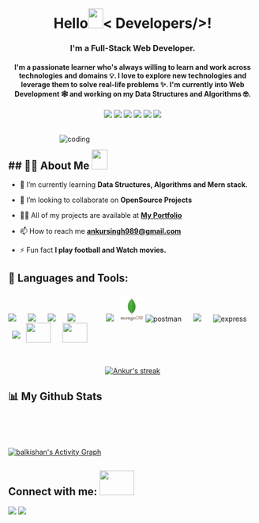 

<h1 align="center">Hello<img src="https://raw.githubusercontent.com/MartinHeinz/MartinHeinz/master/wave.gif" width="30px" height= 40px>< Developers/>!</h1>
<h3 align="center">I'm a Full-Stack Web Developer.</h3>
<h4 align="center">I'm a passionate learner who's always willing to learn and work across technologies and domains 💡. I love to explore new technologies and leverage them to solve real-life problems ✨. I'm currently into Web Development 🕸️ and working on my Data Structures and Algorithms 🤓.</h4>
<p align= "center">
<img src="https://img.shields.io/badge/M-MongoDB-brightgreen"/>
<img src="https://img.shields.io/badge/E-Express-black"/>
<img src="https://img.shields.io/badge/R-React-skyblue"/>
    <img src="https://img.shields.io/badge/R-Redux-blue"/>
<img src="https://img.shields.io/badge/N-Node-green"/>
<img src="https://img.shields.io/badge/JS-Javascript-yellow"/>
</p>
<br/>
<img align="right" alt="coding" width="400" src="https://user-images.githubusercontent.com/56001279/169039511-a3887a25-f6aa-449c-a269-82372aaa8618.gif"/>
<h2>## 🙋‍♂️ About Me  <img src = "https://media2.giphy.com/media/QssGEmpkyEOhBCb7e1/giphy.gif?cid=ecf05e47a0n3gi1bfqntqmob8g9aid1oyj2wr3ds3mg700bl&rid=giphy.gif" width = 32px height = 40px> </h2>    


- 🌱 I’m currently learning **Data Structures, Algorithms and Mern stack.**

- 👯 I’m looking to collaborate on **OpenSource Projects**

- 👨‍💻 All of my projects are available at **[My Portfolio](https://my-portfolio-ankursinghyadav09.vercel.app/)**

- 📫 How to reach me **ankursingh989@gmail.com**

- ⚡ Fun fact **I play football and Watch movies.**

## 🚀 Languages and Tools:

<p align="left"> 
    <img src="https://img.icons8.com/color/48/000000/react-native.png" style="margin-right:20px"/>
    <img src="https://img.icons8.com/color/48/000000/javascript.png" style="margin-right:20px"/> 
    <img src="https://img.icons8.com/color/48/000000/html-5.png" style="margin-right:20px"/>
    <img src="https://img.icons8.com/color/48/000000/css.png" style="margin-right:50px"/> 
     <img style="padding-right:8px; padding-left:8px" src="https://img.icons8.com/color/48/000000/nodejs.png" style="margin-right:20px, margin-left:20px"/>
    <img style="margin-top:10px" src="https://raw.githubusercontent.com/devicons/devicon/master/icons/mongodb/mongodb-original-wordmark.svg" alt="mongodb" width="48" height="48" style="margin-right:20px"/>
    <img src="https://www.vectorlogo.zone/logos/getpostman/getpostman-icon.svg" alt="postman" width="45" height="45" style="margin-right:20px"/>
    <img src="https://img.icons8.com/color/48/000000/git.png" style="margin-right:20px"/> 
    <img src="https://ih1.redbubble.net/image.438908244.6144/st,small,507x507-pad,600x600,f8f8f8.u2.jpg" alt="express" width="50" style="margin-right:20px"/>
    <img src="https://miro.medium.com/max/640/1*SL4sWHdjGR3vo0x5ta3xfw.jpeg" width="50" style="padding:8px" style="margin-right:20px"/>
    <img src="https://pbs.twimg.com/profile_images/1438268853079904265/JUtTwrBC.jpg" width="50" height="40" style="margin-right:20px"/>
    <img src="https://d33wubrfki0l68.cloudfront.net/0834d0215db51e91525a25acf97433051f280f2f/c30f5/img/redux.svg" width="50" height="40" style="margin-right:20px"/>
  
</p>

<br/>

<p align="center">
    <a href="https://github.com/AnkurSinghYadav09/github-readme-streak-stats">
        <img title="🔥 Get streak stats for your profile at git.io/streak-stats" alt="Ankur's streak" src="https://github-readme-streak-stats.herokuapp.com/?user=AnkurSinghYadav09&theme=black-ice&hide_border=true&stroke=0000&background=060A0CD0"/>
    </a>
</p>

## 📊 My Github Stats

  <br/>
    


<br/>
<br/>

<a href="https://github.com/Ankur-Singh/github-readme-activity-graph"><img alt="balkishan's Activity Graph" src="https://activity-graph.herokuapp.com/graph?username=AnkurSinghYadav09&bg_color=0D1117&color=5BCDEC&line=5BCDEC&point=FFFFFF&hide_border=true" /></a>



## Connect with me:    <img src='https://raw.githubusercontent.com/ShahriarShafin/ShahriarShafin/main/Assets/handshake.gif' width="70px" height="50px"> </h2>
<p align="left">

<a href = "https://www.linkedin.com/in/ankur-singh-yadav-42059a46//"><img src="https://img.icons8.com/fluent/48/000000/linkedin.png"/></a>
<a href = "https://twitter.com/ankursingh989"><img src="https://img.icons8.com/fluent/48/000000/twitter.png"/></a>
    

</p>


